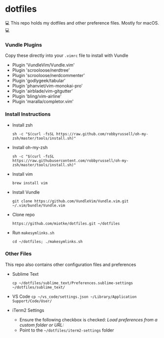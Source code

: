 # dotfiles

💻 This repo holds my dotfiles and other preference files. Mostly for macOS. 💻

### Vundle Plugins
Copy these directly into your `.vimrc` file to install with Vundle
* Plugin 'VundleVim/Vundle.vim'
* Plugin 'scrooloose/nerdtree'
* Plugin 'scrooloose/nerdcommenter'
* Plugin 'godlygeek/tabular'
* Plugin 'phanviet/vim-monokai-pro'
* Plugin 'airblade/vim-gitgutter'
* Plugin 'bling/vim-airline'
* Plugin 'maralla/completor.vim'

### Install Instructions
* Install zsh

	`sh -c "$(curl -fsSL https://raw.github.com/robbyrussell/oh-my-zsh/master/tools/install.sh)"`
	
* Install oh-my-zsh

	`sh -c "$(curl -fsSL https://raw.githubusercontent.com/robbyrussell/oh-my-zsh/master/tools/install.sh)"`

* Install vim

	`brew install vim`

* Install Vundle

	`git clone https://github.com/VundleVim/Vundle.vim.git ~/.vim/bundle/Vundle.vim`

* Clone repo

	`https://github.com/miotke/dotfiles.git ~/dotfiles`

* Run `makesymlinks.sh`

	`cd ~/dotfiles; ./makesymlinks.sh`

### Other Files
This repo also contains other configuration files and preferences
* Sublime Text
	
	`cp ~/dotfiles/sublime_text/Preferences.sublime-settings ~/dotfiles/sublime_text/`

* VS Code
	`cp ~/vs_code/settings.json ~/Library/Application Support/Code/User/`

* iTerm2 Settings
	
	* Ensure the following checkbox is checked: _Load preferences from a custom folder or URL:_
	* Point to the `~/dotfiles/iterm2-settings` folder 
